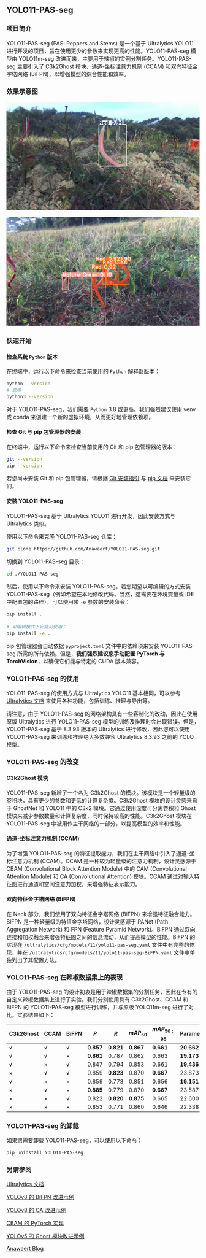 ## YOLO11-PAS-seg

### 项目简介
YOLO11-PAS-seg (PAS: Peppers and Stems) 是一个基于 Ultralytics YOLO11 进行开发的项目，旨在使用更少的参数来实现更高的性能。YOLO11-PAS-seg 模型由 YOLO11m-seg 改进而来，主要用于辣椒的实例分割任务。YOLO11-PAS-seg 主要引入了 C3k2Ghost 模块、通道-坐标注意力机制 (CCAM) 和双向特征金字塔网络 (BiFPN)，以增强模型的综合性能和效率。

### 效果示意图
![Segmentation Result 1](https://github.com/Anawaert/YOLO11-PAS-seg/blob/master/images/seg_prediction_1.jpg)

![Segmentation Result 2](https://github.com/Anawaert/YOLO11-PAS-seg/blob/master/images/seg_prediction_2.png)

### 快速开始
#### 检查系统 `Python` 版本
在终端中，运行以下命令来检查当前使用的 `Python` 解释器版本：
```bash
python --version
# 或者
python3 --version
```

对于 YOLO11-PAS-seg，我们需要 `Python` 3.8 或更高。我们强烈建议使用 venv 或 conda 来创建一个新的虚拟环境，从而更好地管理依赖项。

#### 检查 Git 与 pip 包管理器的安装
在终端中，运行以下命令来检查当前使用的 Git 和 pip 包管理器的版本：
```bash
git --version
pip --version
```

若您尚未安装 Git 和 pip 包管理器，请根据 [Git 安装指引](https://git-scm.com/downloads) 与 [pip 文档](https://pip.pypa.io/en/stable/installation/) 来安装它们。

#### 安装 YOLO11-PAS-seg
YOLO11-PAS-seg 基于 Ultralytics YOLO11 进行开发，因此安装方式与 Ultralytics 类似。

使用以下命令来克隆 YOLO11-PAS-seg 仓库：
```bash
git clone https://github.com/Anawaert/YOLO11-PAS-seg.git
```

切换到 YOLO11-PAS-seg 目录：
```bash
cd ./YOLO11-PAS-seg
```

然后，使用以下命令来安装 YOLO11-PAS-seg。若您期望以可编辑的方式安装 YOLO11-PAS-seg（例如希望在本地修改代码。当然，这需要在环境变量或 IDE 中配置包的路径），可以使用带 `-e` 参数的安装命令：
```bash
pip install .

# 可编辑模式下安装可使用：
pip install -e .
```

pip 包管理器会自动依据 `pyproject.toml` 文件中的依赖项来安装 YOLO11-PAS-seg 所需的所有依赖。但是，**我们强烈建议您手动配置 PyTorch 与 TorchVision**，以确保它们能与特定的 CUDA 版本兼容。

### YOLO11-PAS-seg 的使用
YOLO11-PAS-seg 的使用方式与 Ultralytics YOLO11 基本相同，可以参考 [Ultralytics 文档](https://docs.ultralytics.com/zh) 来使用各种功能，包括训练、推理与导出等。

请注意，由于 YOLO11-PAS-seg 的网络架构具有一些客制化的改动，因此在使用原版 Ultralytics 进行 YOLO11-PAS-seg 模型的训练及推理时会出现错误。但是，YOLO11-PAS-seg 基于 8.3.93 版本的 Ultralytics 进行修改，因此您可以使用 YOLO11-PAS-seg 来训练和推理绝大多数兼容 Ultralytics 8.3.93 之前的 YOLO 模型。

### YOLO11-PAS-seg 的改变
#### C3k2Ghost 模块
YOLO11-PAS-seg 新增了一个名为 C3k2Ghost 的模块。该模块是一个轻量级的卷积块，具有更少的参数和更低的计算复杂度。C3k2Ghost 模块的设计灵感来自于 GhostNet 和 YOLO11 中的 C3k2 模块。它通过使用深度可分离卷积和 Ghost 模块来减少参数数量和计算复杂度，同时保持较高的性能。C3k2Ghost 模块在 YOLO11-PAS-seg 中被用作主干网络的一部分，以提高模型的效率和性能。

#### 通道-坐标注意力机制 (CCAM)
为了增强 YOLO11-PAS-seg 的特征提取能力，我们在主干网络中引入了通道-坐标注意力机制 (CCAM)。CCAM 是一种较为轻量级的注意力机制，设计灵感源于 CBAM (Convolutional Block Attention Module) 中的 CAM (Convolutional Attention Module) 和 CA (Convolutional Attention) 模块。CCAM 通过对输入特征图进行通道和空间注意力加权，来增强特征表示能力。

#### 双向特征金字塔网络 (BiFPN)
在 Neck 部分，我们使用了双向特征金字塔网络 (BiFPN) 来增强特征融合能力。BiFPN 是一种轻量级的特征金字塔网络，设计灵感源于 PANet (Path Aggregation Network) 和 FPN (Feature Pyramid Network)。BiFPN 通过双向连接和加权融合来增强特征图之间的信息流动，从而提高模型的性能。BiFPN 的实现在 `/ultralytics/cfg/models/11/yolo11-pas-seg.yaml` 文件中有完整的体现，并在 `/ultralytics/cfg/models/11/yolo11-pas-seg-BiFPN.yaml` 文件中单独列出了其配置方法。

### YOLO11-PAS-seg 在辣椒数据集上的表现
由于 YOLO11-PAS-seg 的设计初衷是用于辣椒数据集的分割任务，因此在专有的自定义辣椒数据集上进行了实验。我们分别使用具有 C3k2Ghost、CCAM 和 BiFPN 的 YOLO11-PAS-seg 模型进行训练，并与原版 YOLO11m-seg 进行了对比。实验结果如下：

| C3k2Ghost | CCAM | BiFPN | $P$       | $R$       | ${mAP}_{50}$ | ${mAP}_{50:95}$ | Parameters   |
|-----------|------|-------|-----------|-----------|--------------|-----------------|--------------|
| √         | √    | √     | **0.857** | **0.821** | **0.867**    | **0.661**       | **20.662 M** |
| √         | √    | ×     | **0.861** | 0.787     | 0.862        | 0.663           | **19.173 M** |
| √         | ×    | √     | 0.847     | 0.794     | 0.853        | 0.661           | **19.436 M** |
| ×         | √    | √     | 0.859     | **0.823** | 0.870        | **0.667**       | 23.873 M     |
| √         | ×    | ×     | 0.859     | 0.773     | 0.851        | 0.656           | **19.151 M** |
| ×         | √    | ×     | **0.885** | 0.779     | 0.870        | **0.667**       | 23.587 M     |
| ×         | ×    | √     | 0.822     | **0.820** | **0.875**    | 0.665           | 22.600 M     |
| ×         | ×    | ×     | 0.853     | 0.771     | 0.860        | 0.646           | 22.338 M     |

### YOLO11-PAS-seg 的卸载
如果您需要卸载 YOLO11-PAS-seg，可以使用以下命令：
```bash
pip uninstall YOLO11-PAS-seg
```

### 另请参阅
[Ultralytics 文档](https://docs.ultralytics.com/zh)

[YOLOv8 的 BiFPN 改进示例](https://github.com/Changping-Li/YOLOv8_BiFPN)

[YOLOv8 的 CA 改进示例](https://github.com/easyssun/yolov8-with-coordinate_attention)

[CBAM 的 PyTorch 实现](https://github.com/luuuyi/CBAM.PyTorch)

[YOLOv5 的 Ghost 模块改进示例](https://github.com/changhaochen-98/YOLOv5-Ghost)

[Anawaert Blog](https://blog.anawaert.tech/)

